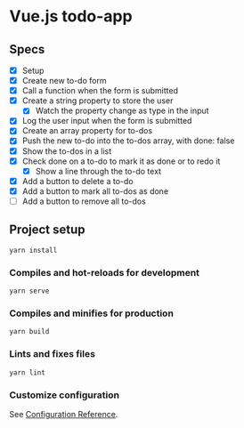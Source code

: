 # Vue.js todo-app

## Specs

* [x] Setup
* [x] Create new to-do form
* [x] Call a function when the form is submitted
* [x] Create a string property to store the user
  * [x] Watch the property change as type in the input
* [x] Log the user input when the form is submitted
* [x] Create an array property for to-dos
* [x] Push the new to-do into the to-dos array, with done: false
* [x] Show the to-dos in a list
* [x] Check done on a to-do to mark it as done or to redo it
  * [x] Show a line through the to-do text
* [x] Add a button to delete a to-do
* [x] Add a button to mark all to-dos as done
* [ ] Add a button to remove all to-dos

## Project setup
```
yarn install
```

### Compiles and hot-reloads for development
```
yarn serve
```

### Compiles and minifies for production
```
yarn build
```

### Lints and fixes files
```
yarn lint
```

### Customize configuration
See [Configuration Reference](https://cli.vuejs.org/config/).
